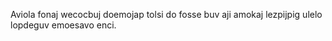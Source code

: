 Aviola fonaj wecocbuj doemojap tolsi do fosse buv aji amokaj lezpijpig ulelo lopdeguv emoesavo enci.
